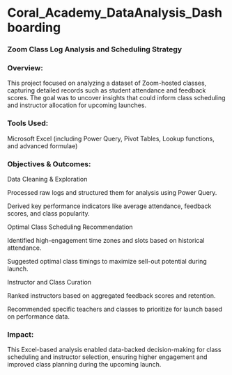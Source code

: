 # Coral_Academy_DataAnalysis_Dashboarding

### Zoom Class Log Analysis and Scheduling Strategy
### Overview:
This project focused on analyzing a dataset of Zoom-hosted classes, capturing detailed records such as student attendance and feedback scores. The goal was to uncover insights that could inform class scheduling and instructor allocation for upcoming launches.

### Tools Used:
Microsoft Excel (including Power Query, Pivot Tables, Lookup functions, and advanced formulae)

### Objectives & Outcomes:

Data Cleaning & Exploration

Processed raw logs and structured them for analysis using Power Query.

Derived key performance indicators like average attendance, feedback scores, and class popularity.

Optimal Class Scheduling Recommendation

Identified high-engagement time zones and slots based on historical attendance.

Suggested optimal class timings to maximize sell-out potential during launch.

Instructor and Class Curation

Ranked instructors based on aggregated feedback scores and retention.

Recommended specific teachers and classes to prioritize for launch based on performance data.

### Impact:
This Excel-based analysis enabled data-backed decision-making for class scheduling and instructor selection, ensuring higher engagement and improved class planning during the upcoming launch.
